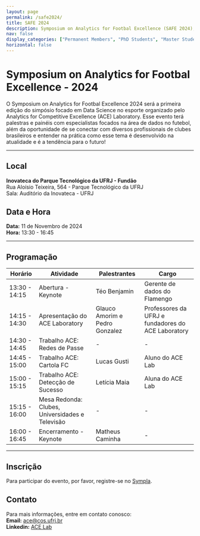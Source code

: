 ```yaml
---
layout: page
permalink: /safe2024/
title: SAFE 2024
description: Symposium on Analytics for Footbal Excellence (SAFE 2024), o evento de Dados e Futebol do Rio de Janeiro
nav: false
display_categories: ["Permanent Members", "PhD Students", "Master Students", "Undergraduate Students"]
horizontal: false
---
```


# Symposium on Analytics for Footbal Excellence - 2024

O Symposium on Analytics for Footbal Excellence 2024 será a primeira edição do simpósio focado em Data Science no esporte organizado pelo Analytics for Competitive Excellence (ACE) Laboratory. Esse evento terá palestras e painéis com especialistas focados na área de dados no futebol, além da oportunidade de se conectar com diversos profissionais de clubes brasileiros e entender na prática como esse tema é desenvolvido na atualidade e é a tendência para o futuro! 


---

## Local

**Inovateca do Parque Tecnológico da UFRJ - Fundão** <br/>
Rua Aloísio Teixeira, 564 - Parque Tecnológico da UFRJ<br/>
Sala: Auditório da Inovateca - UFRJ

## Data e Hora

**Data:** 11 de Novembro de 2024  
**Hora:** 13:30 - 16:45



---

## Programação

<table>
  <thead>
    <tr>
      <th>Horário</th>
      <th>Atividade</th>
      <th>Palestrantes</th>
      <th>Cargo</th>
    </tr>
  </thead>
  <tbody>
    <tr>
      <td>13:30 - 14:15</td>
      <td>Abertura - Keynote</td>
      <td>Téo Benjamin</td>
      <td>Gerente de dados do Flamengo</td>
    </tr>
    <tr>
      <td>14:15 - 14:30</td>
      <td>Apresentação do ACE Laboratory</td>
      <td>Glauco Amorim e Pedro Gonzalez</td>
      <td>Professores da UFRJ e fundadores do ACE Laboratory</td>
    </tr>
    <tr>
      <td>14:30 - 14:45</td>
      <td>Trabalho ACE: Redes de Passe</td>
      <td>-</td>
      <td>-</td>
    </tr>
    <tr>
      <td>14:45 - 15:00</td>
      <td>Trabalho ACE: Cartola FC</td>
      <td>Lucas Gusti</td>
      <td>Aluno do ACE Lab</td>
    </tr>
    <tr>
      <td>15:00 - 15:15</td>
      <td>Trabalho ACE: Detecção de Sucesso</td>
      <td>Letícia Maia</td>
      <td>Aluna do ACE Lab</td>
    </tr>
    <tr>
      <td>15:15 - 16:00</td>
      <td>Mesa Redonda: Clubes, Universidades e Televisão</td>
      <td>-</td>
      <td>-</td>
    </tr>
    <tr>
      <td>16:00 - 16:45</td>
      <td>Encerramento - Keynote</td>
      <td>Matheus Caminha</td>
      <td>-</td>
    </tr>
  </tbody>
</table>

---





## Inscrição

Para participar do evento, por favor, registre-se no [Sympla](https://www.sympla.com.br/evento/symposium-on-analytics-for-footbal-excellence-safe-2024/2673929).

## Contato

Para mais informações, entre em contato conosco:<br/>
**Email:** ace@cos.ufrj.br<br/>
**Linkedin:** [ACE Lab](https://br.linkedin.com/company/ac3lab)



